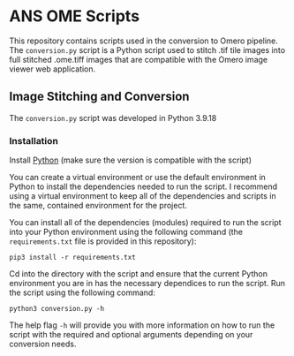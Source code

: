 # ANS OME Scripts

This repository contains scripts used in the conversion to Omero pipeline. The `conversion.py` script is a Python script used to stitch .tif tile images into full stitched .ome.tiff images that are compatible with the Omero image viewer web application.

## Image Stitching and Conversion

The `conversion.py` script was developed in Python 3.9.18

### Installation

Install [Python](https://www.python.org/downloads/) (make sure the version is compatible with the script)

You can create a virtual environment or use the default environment in Python to install the dependencies needed to run the script. I recommend using a virtual environment to keep all of the dependencies and scripts in the same, contained environment for the project.

You can install all of the dependencies (modules) required to run the script into your Python environment using the following command (the `requirements.txt` file is provided in this repository):

`pip3 install -r requirements.txt`

Cd into the directory with the script and ensure that the current Python environment you are in has the necessary dependices to run the script. Run the script using the following command:

`python3 conversion.py -h`

The help flag `-h` will provide you with more information on how to run the script with the required and optional arguments depending on your conversion needs.
